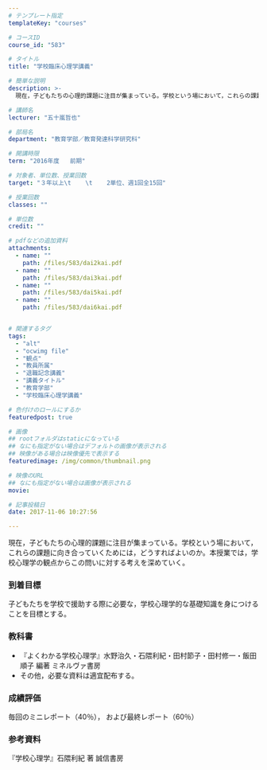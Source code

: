 ```yaml
---
# テンプレート指定
templateKey: "courses"

# コースID
course_id: "583"

# タイトル
title: "学校臨床心理学講義"

# 簡単な説明
description: >-
  現在，子どもたちの心理的課題に注目が集まっている。学校という場において，これらの課題に向き合っていくためには，どうすればよいのか。本授業では，学校心理学の観点からこの問いに対する考えを深めていく。...

# 講師名
lecturer: "五十嵐哲也"

# 部局名
department: "教育学部／教育発達科学研究科"

# 開講時限
term: "2016年度	前期"

# 対象者、単位数、授業回数
target: "３年以上\t    \t    2単位、週1回全15回"

# 授業回数
classes: ""

# 単位数
credit: ""

# pdfなどの追加資料
attachments: 
  - name: "" 
    path: /files/583/dai2kai.pdf
  - name: "" 
    path: /files/583/dai3kai.pdf
  - name: "" 
    path: /files/583/dai5kai.pdf
  - name: "" 
    path: /files/583/dai6kai.pdf


# 関連するタグ
tags:
  - "alt"
  - "ocwimg file"
  - "観点"
  - "教員所属"
  - "退職記念講義"
  - "講義タイトル"
  - "教育学部"
  - "学校臨床心理学講義"

# 色付けのロールにするか
featuredpost: true

# 画像
## rootフォルダはstaticになっている
## なにも指定がない場合はデフォルトの画像が表示される
## 映像がある場合は映像優先で表示する
featuredimage: /img/common/thumbnail.png

# 映像のURL
## なにも指定がない場合は画像が表示される
movie: 

# 記事投稿日
date: 2017-11-06 10:27:56

---
```

現在，子どもたちの心理的課題に注目が集まっている。学校という場において，これらの課題に向き合っていくためには，どうすればよいのか。本授業では，学校心理学の観点からこの問いに対する考えを深めていく。


  
### 到着目標  
子どもたちを学校で援助する際に必要な，学校心理学的な基礎知識を身につけることを目標とする。  
### 教科書  
  
* 『よくわかる学校心理学』水野治久・石隈利紀・田村節子・田村修一・飯田順子 編著 ミネルヴァ書房  
* その他，必要な資料は適宜配布する。



  
### 成績評価  
毎回のミニレポート（40％）， および最終レポート（60％）
  
### 参考資料  
『学校心理学』石隈利紀 著 誠信書房